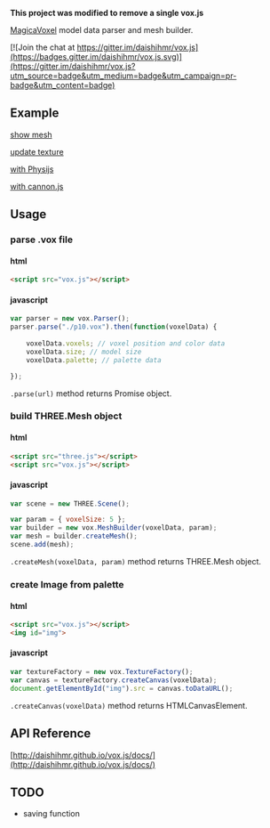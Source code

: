 **This project was modified to remove a single vox.js**

[MagicaVoxel](https://ephtracy.github.io/) model data parser and mesh builder.

[![Join the chat at https://gitter.im/daishihmr/vox.js](https://badges.gitter.im/daishihmr/vox.js.svg)](https://gitter.im/daishihmr/vox.js?utm_source=badge&utm_medium=badge&utm_campaign=pr-badge&utm_content=badge)

## Example

[show mesh](http://daishihmr.github.io/vox.js/test/meshbuilderTest.html)

[update texture](http://daishihmr.github.io/vox.js/test/textureTest.html)

[with Physijs](http://daishihmr.github.io/vox.js/test/physijsTest.html)

[with cannon.js](http://daishihmr.github.io/vox.js/test/cannonTest.html)

## Usage

### parse .vox file

#### html

```html
<script src="vox.js"></script>
```

#### javascript

```js
var parser = new vox.Parser();
parser.parse("./p10.vox").then(function(voxelData) {
    
    voxelData.voxels; // voxel position and color data
    voxelData.size; // model size
    voxelData.palette; // palette data

});

```

```.parse(url)``` method returns Promise object.

### build THREE.Mesh object

#### html

```html
<script src="three.js"></script>
<script src="vox.js"></script>
```

#### javascript

```js
var scene = new THREE.Scene();

var param = { voxelSize: 5 };
var builder = new vox.MeshBuilder(voxelData, param);
var mesh = builder.createMesh();
scene.add(mesh);

```

```.createMesh(voxelData, param)``` method returns THREE.Mesh object.

### create Image from palette

#### html

```html
<script src="vox.js"></script>
<img id="img">
```

#### javascript

```js
var textureFactory = new vox.TextureFactory();
var canvas = textureFactory.createCanvas(voxelData);
document.getElementById("img").src = canvas.toDataURL();
```
```.createCanvas(voxelData)``` method returns HTMLCanvasElement.

## API Reference

[http://daishihmr.github.io/vox.js/docs/](http://daishihmr.github.io/vox.js/docs/)

## TODO

* saving function
